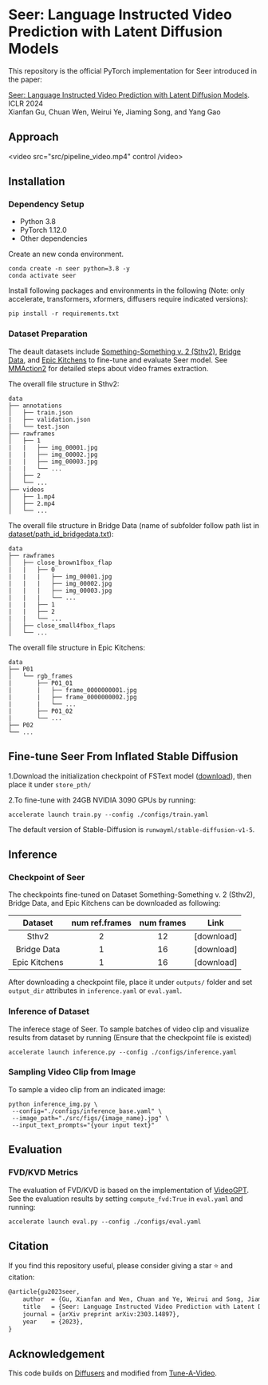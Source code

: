 # Seer: Language Instructed Video Prediction with Latent Diffusion Models

This repository is the official PyTorch implementation for Seer introduced in the paper:

[Seer: Language Instructed Video Prediction with Latent Diffusion Models](https://arxiv.org/abs/2303.14897). ICLR 2024
<br>
Xianfan Gu, Chuan Wen, Weirui Ye, Jiaming Song, and Yang Gao
<br>
## Approach
<video src="src/pipeline_video.mp4" control /video>


## Installation

### Dependency Setup
* Python 3.8
* PyTorch 1.12.0
* Other dependencies

Create an new conda environment.
```
conda create -n seer python=3.8 -y
conda activate seer
```
Install following packages and environments in the following (Note: only accelerate, transformers, xformers, diffusers require indicated versions):
```
pip install -r requirements.txt
```

### Dataset Preparation 
The deault datasets include [Something-Something v. 2 (Sthv2)](https://developer.qualcomm.com/software/ai-datasets/something-something), [Bridge Data](https://sites.google.com/view/bridgedata), and [Epic Kitchens](https://epic-kitchens.github.io/2023) to fine-tune and evaluate Seer model. See [MMAction2](https://github.com/open-mmlab/mmaction2/blob/main/tools/data/sthv2/README.md) for detailed steps about video frames extraction.

The overall file structure in Sthv2:
```
data
├── annotations
│   ├── train.json
|   ├── validation.json
|   └── test.json
├── rawframes
│   ├── 1
|   |   ├── img_00001.jpg
|   |   ├── img_00002.jpg
|   |   ├── img_00003.jpg
|   |   └── ...
│   ├── 2
│   └── ...
├── videos
│   ├── 1.mp4
│   ├── 2.mp4
│   └── ...
```
The overall file structure in Bridge Data (name of subfolder follow path list in [dataset/path_id_bridgedata.txt](dataset/path_id_bridgedata.txt)):
```
data
├── rawframes
│   ├── close_brown1fbox_flap
|   |   ├── 0
|   |   |   ├── img_00001.jpg
|   |   |   ├── img_00002.jpg
|   |   |   ├── img_00003.jpg
|   |   |   └── ...
|   |   ├── 1
|   |   ├── 2
|   |   └── ...
│   ├── close_small4fbox_flaps
│   └── ...
```
The overall file structure in Epic Kitchens:
```
data
├── P01
│   └── rgb_frames
|       ├── P01_01
|       |   ├── frame_0000000001.jpg
|       |   ├── frame_0000000002.jpg
|       |   └── ...
|       ├── P01_02
|       └── ...
├── P02
└── ...
```

## Fine-tune Seer From Inflated Stable Diffusion
1.Download the initialization checkpoint of FSText model ([download](https://drive.google.com/drive/folders/16WTplpnBvtdRFh0C9gQ69Aa7uTHUfQor?usp=sharing)), then place it under `store_pth/` 

2.To fine-tune with 24GB NVIDIA 3090 GPUs by running:
```
accelerate launch train.py --config ./configs/train.yaml
``` 
The default version of Stable-Diffusion is `runwayml/stable-diffusion-v1-5`.

## Inference

### Checkpoint of Seer
The checkpoints fine-tuned on Dataset Something-Something v. 2 (Sthv2), Bridge Data, and Epic Kitchens can be downloaded as following:

| Dataset | num ref.frames | num frames |Link | 
| :---: | :---:  | :---: | :---: |
| Sthv2 | 2 | 12 |  [download]   |
| Bridge Data | 1 | 16 |  [download]   |
| Epic Kitchens | 1 | 16 |  [download]   |

After downloading a checkpoint file, place it under `outputs/` folder and set `output_dir` attributes in `inference.yaml` or `eval.yaml`.

### Inference of Dataset
The inferece stage of Seer. To sample batches of video clip and visualize results from dataset by running (Ensure that the checkpoint file is existed)
```
accelerate launch inference.py --config ./configs/inference.yaml
``` 
### Sampling Video Clip from Image
To sample a video clip from an indicated image:
```
python inference_img.py \
 --config="./configs/inference_base.yaml" \
 --image_path="./src/figs/{image_name}.jpg" \
 --input_text_prompts="{your input text}"
```

## Evaluation

### FVD/KVD Metrics
The evaluation of FVD/KVD is based on the implementation of [VideoGPT](https://github.com/wilson1yan/VideoGPT). See the evaluation results by setting `compute_fvd:True` in `eval.yaml` and running:
```
accelerate launch eval.py --config ./configs/eval.yaml
``` 

## Citation

If you find this repository useful, please consider giving a star :star: and citation:
```latex
@article{gu2023seer,
    author  = {Gu, Xianfan and Wen, Chuan and Ye, Weirui and Song, Jiaming and Gao, Yang},
    title   = {Seer: Language Instructed Video Prediction with Latent Diffusion Models},
    journal = {arXiv preprint arXiv:2303.14897},
    year    = {2023},
}
```

## Acknowledgement
This code builds on [Diffusers](https://github.com/huggingface/diffusers) and modified from [Tune-A-Video](https://github.com/showlab/Tune-A-Video).
